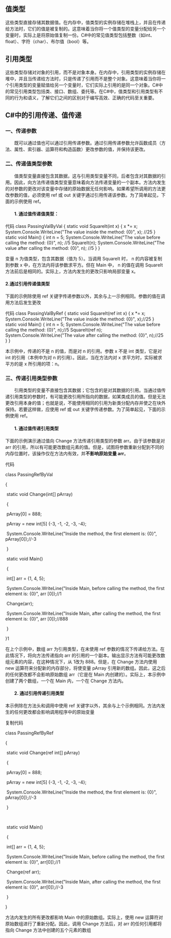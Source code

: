 ## 值类型

这些类型直接存储其数据值。在内存中，值类型的实例存储在堆栈上，并且在传递给方法时，它们的值是被复制的。这意味着当你将一个值类型的变量分配给另一个变量时，实际上是将原始值复制一份。C#中的常见值类型包括整数（如int、float）、字符（char）、布尔值（bool）等。



## 引用类型

这些类型存储对对象的引用，而不是对象本身。在内存中，引用类型的实例存储在堆中，并且当传递给方法时，只是传递了引用而不是整个对象。这意味着当你将一个引用类型的变量赋值给另一个变量时，它们实际上引用的是同一个对象。C#中的常见引用类型包括类、接口、数组、委托等。在C#中，值类型和引用类型有不同的行为和语义，了解它们之间的区别对于编写高效、正确的代码至关重要。



## **C#中的引用传递、值传递**

### **一、传递参数**

　　既可以通过值也可以通过引用传递参数。通过引用传递参数允许函数成员（方法、属性、索引器、运算符和构造函数）更改参数的值，并保持该更改。

### 二、传递值类型参数

 　　值类型变量直接包含其数据，这与引用类型变量不同，后者包含对其数据的引用。因此，向方法传递值类型变量意味着向方法传递变量的一个副本。方法内发生的对参数的更改对该变量中存储的原始数据无任何影响。如果希望所调用的方法更改参数的值，必须使用 ref 或 out 关键字通过引用传递该参数。为了简单起见，下面的示例使用 ref。

#### 　　**1. 通过值传递值类型：**

代码 class PassingValByVal { static void SquareIt(int x) { x *= x; System.Console.WriteLine("The value inside the method: {0}", x); //25 } static void Main() { int n = 5; System.Console.WriteLine("The value before calling the method: {0}", n); //5 SquareIt(n); System.Console.WriteLine("The value after calling the method: {0}", n); //5 } }

变量  n 为值类型，包含其数据（值为  5）。当调用  SquareIt 时， n 的内容被复制到参数  x 中，在方法内将该参数求平方。但在  Main 中， n 的值在调用  SquareIt 方法前后是相同的。实际上，方法内发生的更改只影响局部变量  x。

####       **2.通过引用传递值类型**

下面的示例除使用 ref 关键字传递参数以外，其余与上一示例相同。参数的值在调用方法后发生更改

代码 class PassingValByRef { static void SquareIt(ref int x) { x *= x; System.Console.WriteLine("The value inside the method: {0}", x);//25 } static void Main() { int n = 5; System.Console.WriteLine("The value before calling the method: {0}", n);//5 SquareIt(ref n); System.Console.WriteLine("The value after calling the method: {0}", n);//25 } }

本示例中，传递的不是 n 的值，而是对 n 的引用。参数 x 不是 int 类型，它是对 int 的引用（本例中为对 n 的引用）。因此，当在方法内对 x 求平方时，实际被求平方的是 x 所引用的项：n。

### 三、传递引用类型参数

　　引用类型的变量不直接包含其数据；它包含的是对其数据的引用。当通过值传递引用类型的参数时，有可能更改引用所指向的数据，如某类成员的值。但是无法更改引用本身的值；也就是说，不能使用相同的引用为新类分配内存并使之在块外保持。若要这样做，应使用 ref 或 out 关键字传递参数。为了简单起见，下面的示例使用  ref。

#### 　　**1. 通过值传递引用类型**

下面的示例演示通过值向  Change 方法传递引用类型的参数  arr。由于该参数是对  arr 的引用，所以有可能更改数组元素的值。但是，试图将参数重新分配到不同的内存位置时，该操作仅在方法内有效，并**不影响原始变量  arr**。

代码

class PassingRefByVal 

{

​    static void Change(int[] pArray)

​    {

​        pArray[0] = 888; 

​        pArray = new int[5] {-3, -1, -2, -3, -4};

​        System.Console.WriteLine("Inside the method, the first element is: {0}", pArray[0]);//-3

​    }

​    static void Main() 

​    {

​        int[] arr = {1, 4, 5};

​        System.Console.WriteLine("Inside Main, before calling the method, the first element is: {0}", arr [0]);//1

​        Change(arr);

​        System.Console.WriteLine("Inside Main, after calling the method, the first element is: {0}", arr [0]);//888

​    }

}1

在上个示例中，数组  arr 为引用类型，在未使用  ref 参数的情况下传递给方法。在此情况下，将向方法传递指向 arr 的引用的一个副本。输出显示方法有可能更改数组元素的内容，在这种情况下，从 1改为 888。但是，在 Change 方法内使用 new 运算符来分配新的内存部分，将使变量 pArray 引用新的数组。因此，这之后的任何更改都不会影响原始数组 arr（它是在 Main 内创建的）。实际上，本示例中创建了两个数组，一个在 Main 内，一个在 Change 方法内。

#### 　　**2. 通过引用传递引用类型**

本示例除在方法头和调用中使用  ref 关键字以外，其余与上个示例相同。方法内发生的任何更改都会影响调用程序中的原始变量

复制代码

class PassingRefByRef 

{

​    static void Change(ref int[] pArray)

​    {

​        pArray[0] = 888;

​        pArray = new int[5] {-3, -1, -2, -3, -4};

​        System.Console.WriteLine("Inside the method, the first element is: {0}", pArray[0]);//-3

​    }

​        

​    static void Main() 

​    {

​        int[] arr = {1, 4, 5};

​        System.Console.WriteLine("Inside Main, before calling the method, the first element is: {0}", arr[0]);//1

​        Change(ref arr);

​        System.Console.WriteLine("Inside Main, after calling the method, the first element is: {0}", arr[0]);//-3

​    }

}



方法内发生的所有更改都影响  Main 中的原始数组。实际上，使用  new 运算符对原始数组进行了重新分配。因此，调用  Change 方法后，对  arr 的任何引用都将指向  Change 方法中创建的五个元素的数组